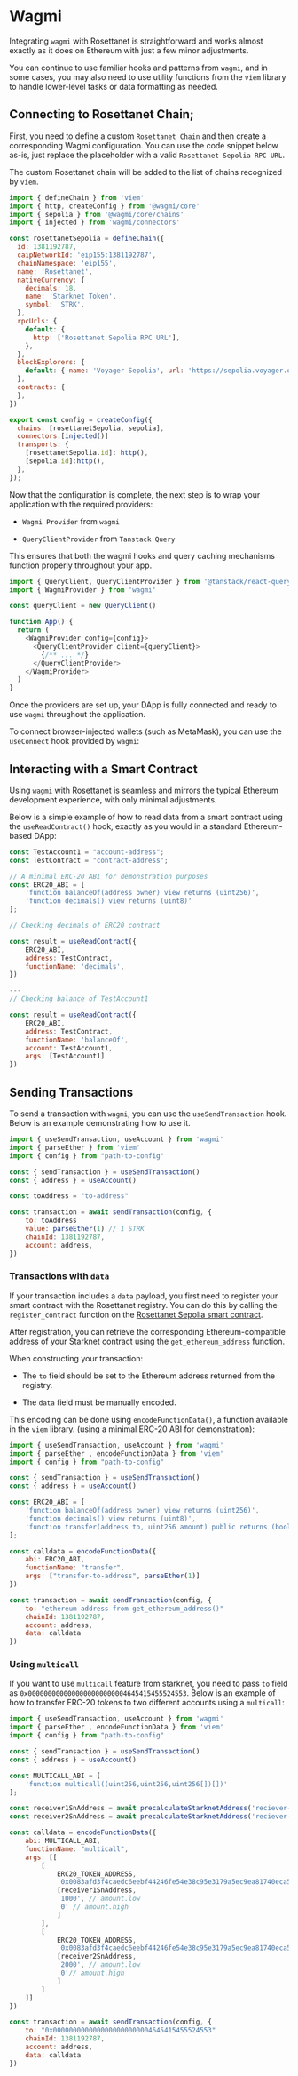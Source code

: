 # Wagmi

Integrating `wagmi` with Rosettanet is straightforward and works almost exactly as it does on Ethereum with just a few minor adjustments.

You can continue to use familiar hooks and patterns from `wagmi`, and in some cases, you may also need to use utility functions from the `viem` library to handle lower-level tasks or data formatting as needed.

## Connecting to Rosettanet Chain;

First, you need to define a custom `Rosettanet Chain` and then create a corresponding Wagmi configuration.
You can use the code snippet below as-is, just replace the placeholder with a valid `Rosettanet Sepolia RPC URL`.

The custom Rosettanet chain will be added to the list of chains recognized by `viem`.

```js
import { defineChain } from 'viem'
import { http, createConfig } from '@wagmi/core'
import { sepolia } from '@wagmi/core/chains'
import { injected } from 'wagmi/connectors'

const rosettanetSepolia = defineChain({
  id: 1381192787,
  caipNetworkId: 'eip155:1381192787',
  chainNamespace: 'eip155',
  name: 'Rosettanet',
  nativeCurrency: {
    decimals: 18,
    name: 'Starknet Token',
    symbol: 'STRK',
  },
  rpcUrls: {
    default: {
      http: ['Rosettanet Sepolia RPC URL'],
    },
  },
  blockExplorers: {
    default: { name: 'Voyager Sepolia', url: 'https://sepolia.voyager.online' },
  },
  contracts: {
  },
})

export const config = createConfig({
  chains: [rosettanetSepolia, sepolia],
  connectors:[injected()]
  transports: {
    [rosettanetSepolia.id]: http(),
    [sepolia.id]:http(),
  },
});
```

Now that the configuration is complete, the next step is to wrap your application with the required providers:

* `Wagmi Provider` from `wagmi`

* `QueryClientProvider` from `Tanstack Query`

This ensures that both the wagmi hooks and query caching mechanisms function properly throughout your app.

```js
import { QueryClient, QueryClientProvider } from '@tanstack/react-query'
import { WagmiProvider } from 'wagmi'

const queryClient = new QueryClient()

function App() {
  return (
    <WagmiProvider config={config}>
      <QueryClientProvider client={queryClient}>
        {/** ... */}
      </QueryClientProvider>
    </WagmiProvider>
  )
}
```

Once the providers are set up, your DApp is fully connected and ready to use `wagmi` throughout the application.

To connect browser-injected wallets (such as MetaMask), you can use the `useConnect` hook provided by `wagmi`:

## Interacting with a Smart Contract

Using `wagmi` with Rosettanet is seamless and mirrors the typical Ethereum development experience, with only minimal adjustments.

Below is a simple example of how to read data from a smart contract using the `useReadContract()` hook, exactly as you would in a standard Ethereum-based DApp:

```js
const TestAccount1 = "account-address";
const TestContract = "contract-address";

// A minimal ERC-20 ABI for demonstration purposes
const ERC20_ABI = [
    'function balanceOf(address owner) view returns (uint256)',
    'function decimals() view returns (uint8)'
];

// Checking decimals of ERC20 contract

const result = useReadContract({
    ERC20_ABI,
    address: TestContract,
    functionName: 'decimals',
})

---
// Checking balance of TestAccount1

const result = useReadContract({
    ERC20_ABI,
    address: TestContract,
    functionName: 'balanceOf',
    account: TestAccount1,
    args: [TestAccount1]
})
```

## Sending Transactions

To send a transaction with `wagmi`, you can use the `useSendTransaction` hook. Below is an example demonstrating how to use it. 

```js
import { useSendTransaction, useAccount } from 'wagmi'
import { parseEther } from 'viem'
import { config } from "path-to-config"

const { sendTransaction } = useSendTransaction()
const { address } = useAccount()

const toAddress = "to-address"

const transaction = await sendTransaction(config, {
    to: toAddress
    value: parseEther(1) // 1 STRK
    chainId: 1381192787,
    account: address,
})
```

### Transactions with `data`

If your transaction includes a `data` payload, you first need to register your smart contract with the Rosettanet registry. You can do this by calling the `register_contract` function on the [Rosettanet Sepolia smart contract](https://sepolia.voyager.online/contract/0x065a6238502254a31072c53bedf5046cbb626ce49cd49ba20e206b35d5aed0ad#writeContract).

After registration, you can retrieve the corresponding Ethereum-compatible address of your Starknet contract using the `get_ethereum_address` function.

When constructing your transaction:

* The `to` field should be set to the Ethereum address returned from the registry.

* The `data` field must be manually encoded.

This encoding can be done using `encodeFunctionData()`, a function available in the `viem` library. (using a minimal ERC-20 ABI for demonstration):

```js
import { useSendTransaction, useAccount } from 'wagmi'
import { parseEther , encodeFunctionData } from 'viem'
import { config } from "path-to-config"

const { sendTransaction } = useSendTransaction()
const { address } = useAccount()

const ERC20_ABI = [
    'function balanceOf(address owner) view returns (uint256)',
    'function decimals() view returns (uint8)',
    'function transfer(address to, uint256 amount) public returns (bool)'
];

const calldata = encodeFunctionData({
    abi: ERC20_ABI,
    functionName: "transfer",
    args: ["transfer-to-address", parseEther(1)]
})

const transaction = await sendTransaction(config, {
    to: "ethereum address from get_ethereum_address()"
    chainId: 1381192787,
    account: address,
    data: calldata
})
```

### Using `multicall`

If you want to use `multicall` feature from starknet, you need to pass `to` field as `0x0000000000000000000000004645415455524553`. Below is an example of how to transfer ERC-20 tokens to two different accounts using a `multicall`:

```js
import { useSendTransaction, useAccount } from 'wagmi'
import { parseEther , encodeFunctionData } from 'viem'
import { config } from "path-to-config"

const { sendTransaction } = useSendTransaction()
const { address } = useAccount()

const MULTICALL_ABI = [
    'function multicall((uint256,uint256,uint256[])[])'
];

const receiver1SnAddress = await precalculateStarknetAddress('reciever-1-eth-address');
const receiver2SnAddress = await precalculateStarknetAddress('reciever-2-eth-address');

const calldata = encodeFunctionData({
    abi: MULTICALL_ABI,
    functionName: "multicall",
    args: [[ 
        [
            ERC20_TOKEN_ADDRESS,
            '0x0083afd3f4caedc6eebf44246fe54e38c95e3179a5ec9ea81740eca5b482d12e', // transfer function entrypoint
            [receiver1SnAddress, 
            '1000', // amount.low
            '0' // amount.high
            ]
        ],
        [
            ERC20_TOKEN_ADDRESS,
            '0x0083afd3f4caedc6eebf44246fe54e38c95e3179a5ec9ea81740eca5b482d12e', // transfer function entrypoint
            [receiver2SnAddress, 
            '2000', // amount.low
            '0'// amount.high
            ]
        ]
    ]]
})

const transaction = await sendTransaction(config, {
    to: "0x0000000000000000000000004645415455524553"
    chainId: 1381192787,
    account: address,
    data: calldata
})
```
